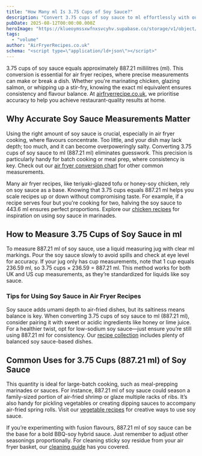 ```yaml
---
title: "How Many ml Is 3.75 Cups of Soy Sauce?"
description: "Convert 3.75 cups of soy sauce to ml effortlessly with our precise guide—perfect for air fryer recipes and accurate cooking measurements."
pubDate: 2025-08-12T00:00:00.000Z
heroImage: "https://klueoymssxwfnxsvcyhv.supabase.co/storage/v1/object/public/md/how-many-ml-is-3-75-cups-of-soy-sauce-343562d9.webp"
tags:
  - "volume"
author: "AirFryerRecipes.co.uk"
schema: "<script type=\"application/ld+json\"></script>"
---
```


<p>3.75 cups of soy sauce equals approximately 887.21 millilitres (ml). This conversion is essential for air fryer recipes, where precise measurements can make or break a dish. Whether you're marinating chicken, glazing salmon, or whipping up a stir-fry, knowing the exact ml equivalent ensures consistency and flavour balance. At <a href=https://www.airfryerrecipe.co.uk>airfryerrecipe.co.uk</a>, we prioritise accuracy to help you achieve restaurant-quality results at home.</p>

<h2>Why Accurate Soy Sauce Measurements Matter</h2>
<p>Using the right amount of soy sauce is crucial, especially in air fryer cooking, where flavours concentrate. Too little, and your dish may lack depth; too much, and it can become overpoweringly salty. Converting 3.75 cups of soy sauce to ml (887.21 ml) eliminates guesswork. This precision is particularly handy for batch cooking or meal prep, where consistency is key. Check out our <a href=https://www.airfryerrecipe.co.uk/air-fryer-conversion-chart>air fryer conversion chart</a> for other common measurements.</p>
<p>Many air fryer recipes, like teriyaki-glazed tofu or honey-soy chicken, rely on soy sauce as a base. Knowing that 3.75 cups equals 887.21 ml helps you scale recipes up or down without compromising taste. For example, if a recipe serves four but you're cooking for two, halving the soy sauce to 443.6 ml ensures perfect proportions. Explore our <a href=https://www.airfryerrecipe.co.uk/recipe-category/chicken>chicken recipes</a> for inspiration on using soy sauce in marinades.</p>

<h2>How to Measure 3.75 Cups of Soy Sauce in ml</h2>
<p>To measure 887.21 ml of soy sauce, use a liquid measuring jug with clear ml markings. Pour the soy sauce slowly to avoid spills and check at eye level for accuracy. If your jug only has cup measurements, note that 1 cup equals 236.59 ml, so 3.75 cups × 236.59 = 887.21 ml. This method works for both UK and US cup measurements, as they’re standardized for liquids like soy sauce.</p>

<h3>Tips for Using Soy Sauce in Air Fryer Recipes</h3>
<p>Soy sauce adds umami depth to air-fried dishes, but its saltiness means balance is key. When converting 3.75 cups of soy sauce to ml (887.21 ml), consider pairing it with sweet or acidic ingredients like honey or lime juice. For a healthier twist, opt for low-sodium soy sauce—just ensure you’re still using 887.21 ml for consistency. Our <a href=https://www.airfryerrecipe.co.uk/recipes>recipe collection</a> includes plenty of balanced soy sauce-based dishes.</p>

<h2>Common Uses for 3.75 Cups (887.21 ml) of Soy Sauce</h2>
<p>This quantity is ideal for large-batch cooking, such as meal-prepping marinades or sauces. For instance, 887.21 ml of soy sauce could season a family-sized portion of air-fried shrimp or glaze multiple racks of ribs. It’s also handy for pickling vegetables or creating dipping sauces to accompany air-fried spring rolls. Visit our <a href=https://www.airfryerrecipe.co.uk/recipe-category/vegetables>vegetable recipes</a> for creative ways to use soy sauce.</p>
<p>If you’re experimenting with fusion flavours, 887.21 ml of soy sauce can be the base for a bold BBQ-soy hybrid sauce. Just remember to adjust other seasonings proportionally. For cleaning sticky soy residue from your air fryer basket, our <a href=https://www.airfryerrecipe.co.uk/air-fryer-cleaner>cleaning guide</a> has you covered.</p>